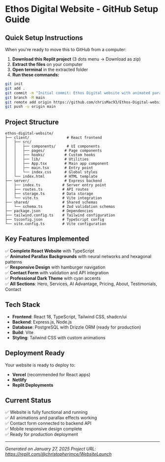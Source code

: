 # Ethos Digital Website - GitHub Setup Guide

## Quick Setup Instructions

When you're ready to move this to GitHub from a computer:

1. **Download this Replit project** (3 dots menu → Download as zip)
2. **Extract the files** on your computer
3. **Open terminal** in the extracted folder
4. **Run these commands:**

```bash
git init
git add .
git commit -m "Initial commit: Ethos Digital website with animated parallax backgrounds"
git branch -M main
git remote add origin https://github.com/chrisMac93/Ethos-Digital-website.git
git push -u origin main
```

## Project Structure

```
ethos-digital-website/
├── client/                 # React frontend
│   ├── src/
│   │   ├── components/     # UI components
│   │   ├── pages/         # Page components
│   │   ├── hooks/         # Custom hooks
│   │   ├── lib/           # Utilities
│   │   ├── App.tsx        # Main app component
│   │   ├── main.tsx       # Entry point
│   │   └── index.css      # Global styles
│   └── index.html         # HTML template
├── server/                # Express backend
│   ├── index.ts          # Server entry point
│   ├── routes.ts         # API routes
│   ├── storage.ts        # Data storage
│   └── vite.ts           # Vite integration
├── shared/               # Shared schemas
│   └── schema.ts         # Zod validation schemas
├── package.json          # Dependencies
├── tailwind.config.ts    # Tailwind configuration
├── tsconfig.json         # TypeScript config
└── vite.config.ts        # Vite configuration
```

## Key Features Implemented

✅ **Complete React Website** with TypeScript  
✅ **Animated Parallax Backgrounds** with neural networks and hexagonal patterns  
✅ **Responsive Design** with hamburger navigation  
✅ **Contact Form** with validation and API integration  
✅ **Professional Dark Theme** with cyan accents  
✅ **All Sections**: Hero, Services, AI Advantage, Pricing, About, Testimonials, Contact  

## Tech Stack

- **Frontend**: React 18, TypeScript, Tailwind CSS, shadcn/ui
- **Backend**: Express.js, Node.js
- **Database**: PostgreSQL with Drizzle ORM (ready for production)
- **Build**: Vite
- **Styling**: Tailwind CSS with custom animations

## Deployment Ready

Your website is ready to deploy to:
- **Vercel** (recommended for React apps)
- **Netlify** 
- **Replit Deployments**

## Current Status

✅ Website is fully functional and running  
✅ All animations and parallax effects working  
✅ Contact form connected to backend API  
✅ Mobile responsive design complete  
✅ Ready for production deployment  

---

*Generated on January 27, 2025*
*Project URL: https://replit.com/@christopherjmce/WebsiteLaunch*
